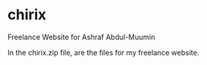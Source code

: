 # chirix
Freelance Website for Ashraf Abdul-Muumin

In the chirix.zip file, are the files for my freelance website.
